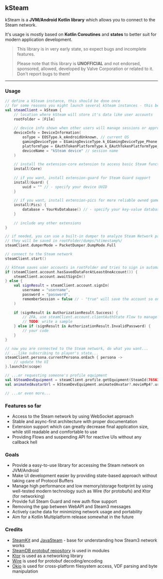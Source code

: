 kSteam
---

kSteam is a **JVM/Android Kotlin library** which allows you to connect to the Steam network.

It's usage is mostly based on **Kotlin Coroutines** and **states** to better suit for modern application development.

> This library is in very early state, so expect bugs and incomplete features.
> 
> Please note that this library is **UNOFFICIAL** and not endorsed, sponsored, allowed, developed by Valve Corporation or related to it. Don't report bugs to them!
---

### Usage

```kotlin
// define a kSteam instance, this should be done once
// for some reasons you might launch several kSteam instances - this behavior is not tested
val steamClient = kSteam {
    // location where kSteam will store it's data like user accounts
    rootFolder = [File]
    
    // device info shown when other users will manage sessions or approve this one
    deviceInfo = DeviceInformation(
        osType = EOSType.k_eAndroidUnknown, // current OS
        gamingDeviceType = EGamingDeviceType.k_EGamingDeviceType_Phone, // device type
        platformType = EAuthTokenPlatformType.k_EAuthTokenPlatformType_SteamClient, // don't change this
        deviceName = "kSteam device" // session name
    )
    
    // install the extension-core extension to access basic Steam functions (profiles, news, etc)
    install(Core)
    
    // if you want, install extension-guard for Steam Guard support
    install(Guard) {
        uuid = "" // - specify your device UUID
    }
    
    // if you want, install extension-pics for more reliable owned games metadata and library management
    install(Pics) {
        database = YourKvDatabase() // - specify your key-value database implementation
    }
    
    // include any other extensions
}

// if needed, you can use a built-in dumper to analyze Steam Network packets
// they will be saved in rootFolder/dumps/%timestamp%/
steamClient.dumperMode = PacketDumper.DumpMode.Full

// connect to the Steam network
steamClient.start()

// kSteam saves user accounts in rootFolder and tries to sign in automatically after start()
if (steamClient.account.hasSavedDataForAtLeastOneAccount()) {
    steamClient.account.awaitSignIn()
} else {
    val signResult = steamClient.account.signIn(
        username = "username",
        password = "password",
        rememberSession = false // - "true" will save the account so on the next launch, you could use hasSavedDataForAtLeastOneAccount()
    )
    
    if (signResult is AuthorizationResult.Success) {
        // 2FA, use steamClient.account.clientAuthState Flow to manage it
        // TODO: write a sample
    } else if (signResult is AuthorizationResult.InvalidPassword) {
        // your code
    }
}

// now you are connected to the Steam network, do what you want...
// ...like subscribing to player's state...
steamClient.persona.currentPersona.onEach { persona ->
    // update the UI
}.launchIn(scope)

// ...or requesting someone's profile equipment
val kSteamDevEquipment = steamClient.profile.getEquipment(SteamId(76561198176883618_u))
val animatedAvatarUrl = kSteamDevEquipment.animatedAvatar?.movieMp4?.url // - mostly all of kSteam handlers provide "parsed" and Kotlin-friendly data structures 

// ...or even more...
```

### Features so far
- Access to the Steam network by using WebSocket approach
- Stable and async-first architecture with proper documentation
- Extension support which can greatly decrease final application size, while still readable and comfortable to use
- Providing Flows and suspending API for reactive UIs without any callback hell

### Goals
- Provide a easy-to-use library for accessing the Steam network on JVM/Android
- Make UI development easier by providing state-based approach without taking care of Protocol Buffers
- Manage high performance and low memory/storage footprint by using well-tested modern technology such as Wire (for protobufs) and Ktor (for networking)
- Provide full Steam Guard and new auth flow support
- Removing the gap between WebAPI and Steam3 messages
- Actively cache data for minimizing network usage and portability
- Aim for a Kotlin Multiplatform release somewhat in the future

### Credits
- [SteamKit](https://github.com/SteamRE/SteamKit/) and [JavaSteam](https://github.com/Longi94/JavaSteam/) - base for understanding how Steam3 network works
- [SteamDB protobuf repository](https://github.com/SteamDatabase/Protobufs/) is used in modules
- [Ktor](https://github.com/ktorio/ktor) is used as a networking library
- [Wire](https://github.com/square/wire) is used for protobuf decoding/encoding
- [Okio](https://github.com/square/okio) is used for cross-platform filesystem access, VDF parsing and byte manipulation